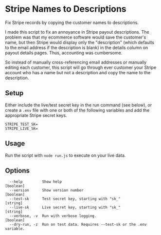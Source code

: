# Stripe Names to Descriptions
Fix Stripe records by copying the customer names to descriptions.

I made this script to fix an annoyance in Stripe payout descriptions. The problem was that my ecommerce software would save the customer's name, but then Stripe would display only the "description" (which defaults to the email address if the description is blank) in the details column on payout details pages. Thus, accounting was cumbersome.

So instead of manually cross-referencing email addresses or manually editing each customer, this script will go through ever customer your Stripe account who has a name but not a description and copy the name to the description.

## Setup

Either include the live/test secret key in the run command (see below), or create a `.env` file with one or both of the following variables and add the appropriate Stripe secret keys.

```
STRIPE_TEST_SK=
STRIPE_LIVE_SK=
```

## Usage

Run the script with `node run.js` to execute on your live data.

## Options

```
  --help         Show help                                             [boolean]
  --version      Show version number                                   [boolean]
  --test-sk      Test secret key, starting with "sk_"                   [string]
  --live-sk      Live secret key, starting with "sk_"                   [string]
  --verbose, -v  Run with verbose logging.                             [boolean]
  --dry-run, -z  Run on test data. Requires --test-sk or the .env variable.
```